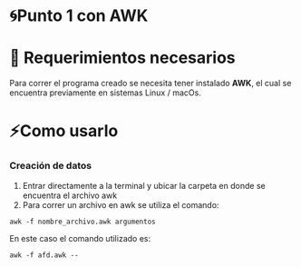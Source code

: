 # 🌀Punto 1 con AWK


# 🧷 Requerimientos necesarios

Para correr el programa creado se necesita tener instalado **AWK**, el cual se encuentra previamente en sistemas Linux / macOs.

# ⚡Como usarlo

### Creación de datos

1. Entrar directamente a la terminal y ubicar la carpeta en donde se encuentra el archivo awk
2. Para correr un archivo en awk se utiliza el comando:

```
awk -f nombre_archivo.awk argumentos
```

En este caso el comando utilizado es:
```
awk -f afd.awk -- 
```
